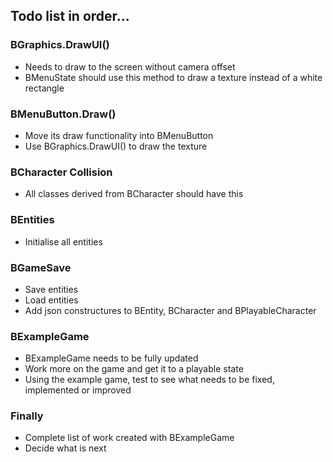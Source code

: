 ## Todo list in order...
### BGraphics.DrawUI()
- Needs to draw to the screen without camera offset
- BMenuState should use this method to draw a texture instead of a white rectangle

### BMenuButton.Draw()
- Move its draw functionality into BMenuButton
- Use BGraphics.DrawUI() to draw the texture

### BCharacter Collision
- All classes derived from BCharacter should have this

### BEntities
- Initialise all entities

### BGameSave
- Save entities
- Load entities
- Add json constructures to BEntity, BCharacter and BPlayableCharacter

### BExampleGame
- BExampleGame needs to be fully updated
- Work more on the game and get it to a playable state
- Using the example game, test to see what needs to be fixed, implemented or improved

### Finally
- Complete list of work created with BExampleGame
- Decide what is next
